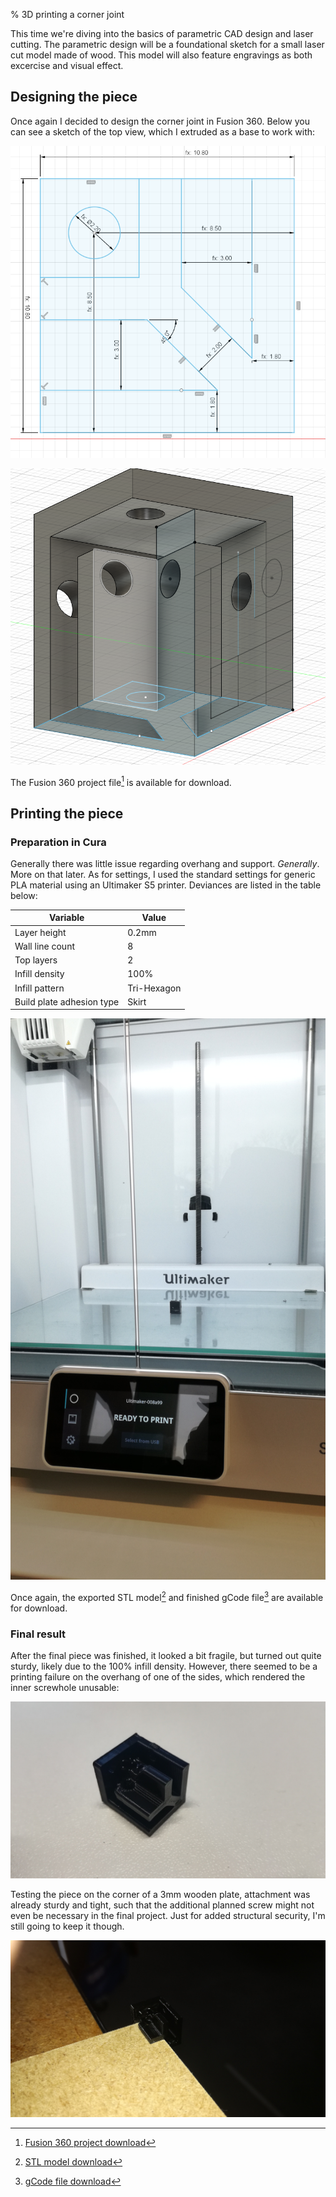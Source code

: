 % 3D printing a corner joint

[^cornerproject]: [Fusion 360 project download](../download/cornerpiece_test1.f3d)
[^gcode]: [gCode file download](../download/UMS5_case2_cornerpiece1_test1.gcode)
[^stlmodel]: [STL model download](../download/case2_cornerpiece1.stl)

This time we're diving into the basics of parametric CAD design and laser cutting. The parametric design will be a foundational sketch for a small laser cut model made of wood. This model will also feature engravings as both excercise and visual effect.

## Designing the piece

Once again I decided to design the corner joint in Fusion 360. Below you can see a sketch of the top view, which I extruded as a base to work with:

![Coming soon](../img/lesson4/cornerpiece_topsketch.png)

![Coming soon](../img/lesson4/cornerpiece_extrusions.png)

The Fusion 360 project file[^cornerproject] is available for download.

## Printing the piece
   
### Preparation in Cura

Generally there was little issue regarding overhang and support. *Generally*. More on that later. As for settings, I used the standard settings for generic PLA material using an Ultimaker S5 printer. Deviances are listed in the table below:

|Variable|Value|
|--|--|
|Layer height| 0.2mm|
|Wall line count| 8|
|Top layers| 2|
|Infill density| 100%|
|Infill pattern| Tri-Hexagon|
|Build plate adhesion type| Skirt|

![Printed piece inside of an Ultimaker S5 printer](../img/lesson4/ultimaker.jpg)

Once again, the exported STL model[^stlmodel] and finished gCode file[^gcode] are available for download.

### Final result

After the final piece was finished, it looked a bit fragile, but turned out quite sturdy, likely due to the 100% infill density. However, there seemed to be a printing failure on the overhang of one of the sides, which rendered the inner screwhole unusable:

![Botched overhang on the printed corner joint](../img/lesson4/faberror.jpg)

Testing the piece on the corner of a 3mm wooden plate, attachment was already sturdy and tight, such that the additional planned screw might not even be necessary in the final project. Just for added structural security, I'm still going to keep it though.

![Corner piece stuck to a piece of 3mm wood](../img/lesson4/pressfit.jpg)

